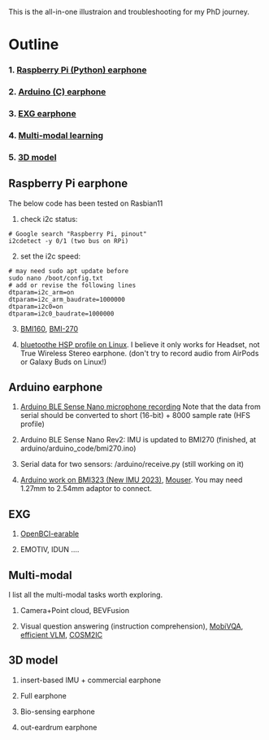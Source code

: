 This is the all-in-one illustraion and troubleshooting for my PhD journey.


# Outline
### 1. [Raspberry Pi (Python) earphone](#Rpi)
### 2. [Arduino (C) earphone](#earphone)
### 3. [EXG earphone](#exg)
### 4. [Multi-modal learning](#multimodal)
### 5. [3D model](#3d)

## Raspberry Pi earphone
<span id="Rpi">

The below code has been tested on Rasbian11
1. check i2c status: 
```
# Google search "Raspberry Pi, pinout"
i2cdetect -y 0/1 (two bus on RPi)
```
2. set the i2c speed: 
```
# may need sudo apt update before
sudo nano /boot/config.txt
# add or revise the following lines
dtparam=i2c_arm=on
dtparam=i2c_arm_baudrate=1000000
dtparam=i2c0=on
dtparam=i2c0_baudrate=1000000
```

3. [BMI160](https://github.com/lefuturiste/BMI160-i2c), [BMI-270](https://github.com/CoRoLab-Berlin/bmi270_python)

4. [bluetoothe HSP profile on Linux](http://youness.net/raspberry-pi/how-to-connect-bluetooth-headset-or-speaker-to-raspberry-pi-3). I believe it only works for Headset, not True Wireless Stereo earphone. (don't try to record audio from AirPods or Galaxy Buds on Linux!)
 </span>


 ## Arduino earphone
<span id="earphone">

1. [Arduino BLE Sense Nano microphone recording](https://github.com/macca0612/Audio-based-classification-with-TinyML-on-embeddeddevice) Note that the data from serial should be converted to short (16-bit) + 8000 sample rate (HFS profile)

2. Arduino BLE Sense Nano Rev2: IMU is updated to BMI270 (finished, at arduino/arduino_code/bmi270.ino)

3. Serial data for two sensors: /arduino/receive.py (still working on it)

4. [Arduino work on BMI323 (New IMU 2023)](https://forum.arduino.cc/t/using-bmi323-with-i-c/1092880), [Mouser](https://www.mouser.hk/ProductDetail/Bosch-Sensortec/Shuttle-Board-3.0-BMI323?qs=By6Nw2ByBD2%252BWPBpp%2Fi%252BOg%3D%3D). 
You may need 1.27mm to 2.54mm adaptor to connect.

 </span>

 ## EXG
 <span id="exg">

1. [OpenBCI-earable](https://github.com/MKnierim/openbci-headphones)

2. EMOTIV, IDUN ....
 </span>

 ## Multi-modal
 <span id="multimodal">
I list all the multi-modal tasks worth exploring.

1. Camera+Point cloud, BEVFusion

2. Visual question answering (instruction comprehension), [MobiVQA](https://dl.acm.org/doi/abs/10.1145/3534619), [efficient VLM](https://arxiv.org/pdf/2305.15033.pdf), [COSM2IC](https://ieeexplore.ieee.org/document/9844171)

</span>

 
 ## 3D model
 <span id="3d">

1. insert-based IMU + commercial earphone

2. Full earphone

3. Bio-sensing earphone

4. out-eardrum earphone

 </span>

